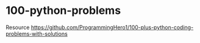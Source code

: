 # 100-python-problems

Resource
https://github.com/ProgrammingHero1/100-plus-python-coding-problems-with-solutions